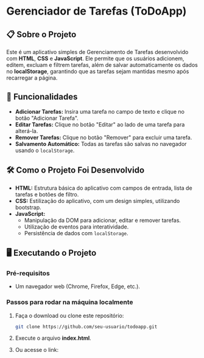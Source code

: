 # Gerenciador de Tarefas (ToDoApp)

## 📋 Sobre o Projeto

Este é um aplicativo simples de Gerenciamento de Tarefas desenvolvido com **HTML**, **CSS** e **JavaScript**. Ele permite que os usuários adicionem, editem, excluam e filtrem tarefas, além de salvar automaticamente os dados no **localStorage**, garantindo que as tarefas sejam mantidas mesmo após recarregar a página.

## 🚀 Funcionalidades

- **Adicionar Tarefas:** Insira uma tarefa no campo de texto e clique no botão "Adicionar Tarefa".
- **Editar Tarefas:** Clique no botão "Editar" ao lado de uma tarefa para alterá-la.
- **Remover Tarefas:** Clique no botão "Remover" para excluir uma tarefa.
- **Salvamento Automático:** Todas as tarefas são salvas no navegador usando o `localStorage`.

## 🛠️ Como o Projeto Foi Desenvolvido

- **HTML:** Estrutura básica do aplicativo com campos de entrada, lista de tarefas e botões de filtro.
- **CSS:** Estilização do aplicativo, com um design simples, utilizando bootstrap.
- **JavaScript:** 
  - Manipulação da DOM para adicionar, editar e remover tarefas.
  - Utilização de eventos para interatividade.
  - Persistência de dados com `localStorage`.

## 🖥️ Executando o Projeto

### Pré-requisitos

- Um navegador web (Chrome, Firefox, Edge, etc.).

### Passos para rodar na máquina localmente

1. Faça o download ou clone este repositório:
   ```bash
   git clone https://github.com/seu-usuario/todoapp.git

2. Execute o arquivo **index.html**.
  
3. Ou acesse o link: 
